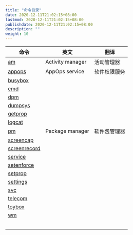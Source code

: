 ```yaml
---
title: "命令目录"
date: 2020-12-11T21:02:15+08:00
lastmod: 2020-12-11T21:02:15+08:00
publishdate: 2020-12-11T21:02:15+08:00
description: ""
weight: 10
---
```


| 命令                         | 英文             | 翻译         |
| ---------------------------- | ---------------- | ------------ |
| [am](am)                     | Activity manager | 活动管理器   |
| [appops](appops)             | AppOps service   | 软件权限服务 |
| [busybox](busybox)           |                  |              |
| [cmd](cmd)                   |                  |              |
| [dpm](dpm)                   |                  |              |
| [dumpsys](dumpsys)           |                  |              |
| [getprop](getprop)           |                  |              |
| [logcat](logcat)             |                  |              |
| [pm](pm)                     | Package manager  | 软件包管理器 |
| [screencap](screencap)       |                  |              |
| [screenrecord](screenrecord) |                  |              |
| [service](service)           |                  |              |
| [setenforce](setenforce)     |                  |              |
| [setprop](setprop)           |                  |              |
| [settings](settings)         |                  |              |
| [svc](svc)                   |                  |              |
| [telecom](telecom)           |                  |              |
| [toybox](toybox)             |                  |              |
| [wm](wm)                     |                  |              |
|                              |                  |              |
|                              |                  |              |
|                              |                  |              |
|                              |                  |              |
|                              |                  |              |

